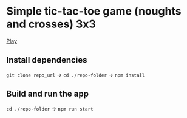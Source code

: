 # Simple tic-tac-toe game (noughts and crosses) 3х3

[Play](https://akzhar.github.io/tic-tac)

## Install dependencies
`git clone repo_url` → `cd ./repo-folder` → `npm install`

## Build and run the app
`cd ./repo-folder` → `npm run start`